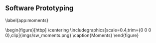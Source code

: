 Software Prototyping
--------------------
\label{app:moments}

\begin{figure}[htbp]
    \centering
    \includegraphics[scale=0.4,trim={0 0 0 0},clip]{imgs/sw_moments.png}
    \caption{Moments}
\end{figure}
